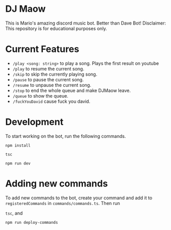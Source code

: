 # DJ Maow
This is Mario's amazing discord music bot. Better than Dave Bot!
Disclaimer: This repository is for educational purposes only.

# Current Features
* `/play <song: string>` to play a song. Plays the first result on youtube
* `/play` to resume the current song.
* `/skip` to skip the currently playing song.
* `/pause` to pause the current song.
* `/resume` to unpause the current song.
* `/stop` to end the whole queue and make DJMaow leave.
* `/queue` to show the queue.
* `/fuckYouDavid` cause fuck you david.

# Development
To start working on the bot, run the following commands.

`npm install`

`tsc`

`npm run dev`


# Adding new commands
To add new commands to the bot, create your command and add it to `registeredCommands` in `commands/commands.ts`.
Then run

`tsc`,
 and

`npm run deploy-commands`
